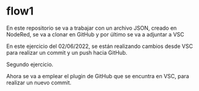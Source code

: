 # flow1
En este repositorio se va a trabajar con un archivo JSON, creado en NodeRed, se va a clonar en GitHub y por último se va a adjuntar a VSC

En este ejercicio del 02/06/2022, se están realizando cambios desde VSC para realizar un commit y un push hacia GitHub.

Segundo ejercicio.

Ahora se va a emplear el plugin de GitHub que se encuntra en VSC, para realizar un nuevo commit.

